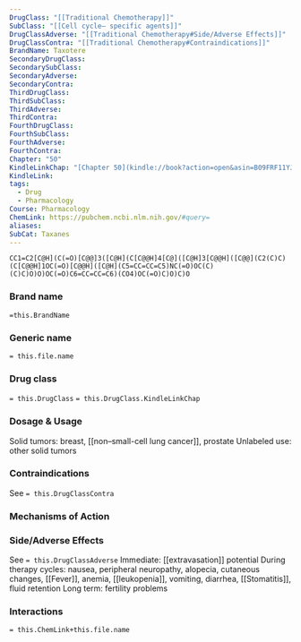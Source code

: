 ```yaml
---
DrugClass: "[[Traditional Chemotherapy]]"
SubClass: "[[Cell cycle– specific agents]]"
DrugClassAdverse: "[[Traditional Chemotherapy#Side/Adverse Effects]]"
DrugClassContra: "[[Traditional Chemotherapy#Contraindications]]"
BrandName: Taxotere
SecondaryDrugClass: 
SecondarySubClass: 
SecondaryAdverse: 
SecondaryContra: 
ThirdDrugClass: 
ThirdSubClass: 
ThirdAdverse: 
ThirdContra: 
FourthDrugClass: 
FourthSubClass: 
FourthAdverse: 
FourthContra: 
Chapter: "50"
KindleLinkChap: "[Chapter 50](kindle://book?action=open&asin=B09FRF11YJ&location=29267)"
KindleLink: 
tags:
  - Drug
  - Pharmacology
Course: Pharmacology
ChemLink: https://pubchem.ncbi.nlm.nih.gov/#query=
aliases: 
SubCat: Taxanes
---
```

```smiles
CC1=C2[C@H](C(=O)[C@@]3([C@H](C[C@@H]4[C@]([C@H]3[C@@H]([C@@](C2(C)C)(C[C@@H]1OC(=O)[C@@H]([C@H](C5=CC=CC=C5)NC(=O)OC(C)(C)C)O)O)OC(=O)C6=CC=CC=C6)(CO4)OC(=O)C)O)C)O
```

### Brand name
`=this.BrandName`

### Generic name
`= this.file.name`

### Drug class 
`= this.DrugClass`
	`= this.DrugClass.KindleLinkChap`

### Dosage & Usage
Solid tumors: breast, [[non–small-cell lung cancer]], prostate 
Unlabeled use: other solid tumors 

### Contraindications
See `= this.DrugClassContra`

### Mechanisms of Action


### Side/Adverse Effects
See `= this.DrugClassAdverse`
Immediate: [[extravasation]] potential 
During therapy cycles: nausea, peripheral neuropathy, alopecia, cutaneous changes, [[Fever]], anemia, [[leukopenia]], vomiting, diarrhea, [[Stomatitis]], fluid retention 
Long term: fertility problems 

### Interactions

`= this.ChemLink+this.file.name`

